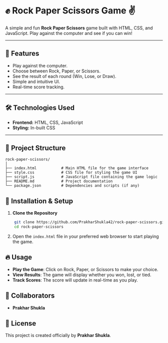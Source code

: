 # ✊ Rock Paper Scissors Game ✌️

A simple and fun **Rock Paper Scissors** game built with HTML, CSS, and JavaScript. Play against the computer and see if you can win!

---

## 🚀 Features
- Play against the computer.
- Choose between Rock, Paper, or Scissors.
- See the result of each round (Win, Lose, or Draw).
- Simple and intuitive UI.
- Real-time score tracking.

---

## 🛠️ Technologies Used
- **Frontend:** HTML, CSS, JavaScript
- **Styling:** In-built CSS

---

## 📁 Project Structure

```
rock-paper-scissors/
│
├── index.html           # Main HTML file for the game interface
├── style.css            # CSS file for styling the game UI
├── script.js            # JavaScript file containing the game logic
├── README.md            # Project documentation
└── package.json         # Dependencies and scripts (if any)
```


## 📌 Installation & Setup
1. **Clone the Repository**  
```bash
    git clone https://github.com/PrakharShukla42/rock-paper-scissors.git
    cd rock-paper-scissors
```

2. Open the `index.html` file in your preferred web browser to start playing the game.

## 🔥 Usage

- **Play the Game**: Click on Rock, Paper, or Scissors to make your choice.
- **View Results**: The game will display whether you won, lost, or tied.
- **Track Scores**: The score will update in real-time as you play.


## 🤝 Collaborators

- **Prakhar Shukla**

## 📜 License

This project is created officially by **Prakhar Shukla**.

